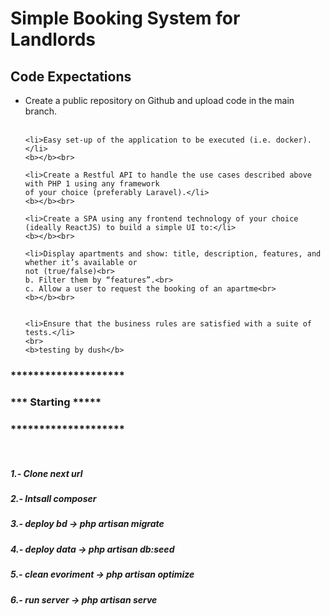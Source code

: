 <h1>Simple Booking System for Landlords</h1>

<h2>Code Expectations</h2>
<ul>
    <li>Create a public repository on Github and upload code in the main branch.</li>
    <b></b><br/>

    <li>Easy set-up of the application to be executed (i.e. docker).</li>
    <b></b><br>

    <li>Create a Restful API to handle the use cases described above with PHP 1 using any framework
    of your choice (preferably Laravel).</li>
    <b></b><br>

    <li>Create a SPA using any frontend technology of your choice (ideally ReactJS) to build a simple UI to:</li>
    <b></b><br>

    <li>Display apartments and show: title, description, features, and whether it’s available or
    not (true/false)<br>
    b. Filter them by “features”.<br>
    c. Allow a user to request the booking of an apartme<br>
    <b></b><br>


    <li>Ensure that the business rules are satisfied with a suite of tests.</li>
    <br>
    <b>testing by dush</b>
</ul>

<h3>********************</h3>
<h3>***  Starting  *****</h3>
<h3>********************</h3>
<br>
<h5>1.- Clone next url </h5>
<h5>2.- Intsall composer</h5>
<h5>3.- deploy bd -> php artisan migrate</h5>
<h5>4.- deploy data -> php artisan db:seed </h5>
<h5>5.- clean evoriment -> php artisan  optimize</h5>
<h5>6.- run server -> php artisan serve </h5>